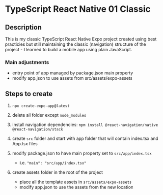 # TypeScript React Native 01 Classic

## Description

This is my classic TypeScript React Native Expo project created using best practicies but still maintaining the classic (navigation) structure of the project - I learned to build a mobile app using plain JavaScript.

### Main adjustments

- entry point of app managed by package.json main property
- modify app.json to use assets from src/assets/expo-assets

## Steps to create

1. `npx create-expo-app@latest`
2. delete all folder except `node_modules`
3. install navigation dependencies: `npm install @react-navigation/native @react-navigation/stack`
4. create `src` folder and start with app folder that will contain index.tsx and App.tsx files
5. modify package.json to have main property set to `src/app/index.tsx`

   - i.e. `"main": "src/app/index.tsx"`

6. create assets folder in the root of the project

   - place all the template assets in `src/assets/expo-assets`
   - modify app.json to use the assets from the new location
